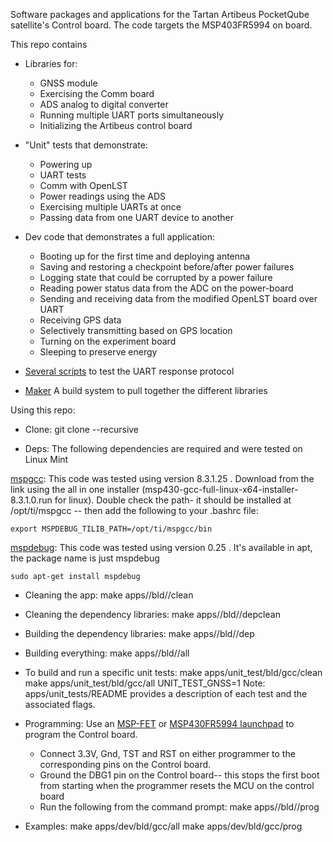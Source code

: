 Software packages and applications for the Tartan Artibeus PocketQube
satellite's Control board.  The code targets the MSP403FR5994 on board.

This repo contains

* Libraries for:
  * GNSS module
  * Exercising the Comm board
  * ADS analog to digital converter
  * Running multiple UART ports simultaneously
  * Initializing the Artibeus control board

* "Unit" tests that demonstrate:
  * Powering up
  * UART tests
  * Comm with OpenLST
  * Power readings using the ADS
  * Exercising multiple UARTs at once
  * Passing data from one UART device to another

* Dev code that demonstrates a full application:
  * Booting up for the first time and deploying antenna
  * Saving and restoring a checkpoint before/after power failures
  * Logging state that could be corrupted by a power failure
  * Reading power status data from the ADC on the power-board
  * Sending and receiving data from the modified OpenLST board over UART
  * Receiving GPS data
  * Selectively transmitting based on GPS location
  * Turning on the experiment board
  * Sleeping to preserve energy

* [Several scripts](https://github.com/CMUAbstract/artibeus-ecosystem/tree/master/scripts) to test
the UART response protocol

* [Maker](https://github.com/CMUAbstract/Maker) A build system to pull together the different libraries

Using this repo:

* Clone:
    git clone --recursive <this repo name>

* Deps: The following dependencies are required and were tested on Linux Mint

[mspgcc](https://www.ti.com/tool/download/MSP430-GCC-OPENSOURCE): This code was
tested using version 8.3.1.25 . Download from the link using the all in one
installer (msp430-gcc-full-linux-x64-installer-8.3.1.0.run for linux). Double
check the path- it should be installed at /opt/ti/mspgcc -- then add the
following to your .bashrc file:

    export MSPDEBUG_TILIB_PATH=/opt/ti/mspgcc/bin

[mspdebug](https://dlbeer.co.nz/mspdebug/): This code was tested using version
0.25 . It's available in apt, the package name is just mspdebug

    sudo apt-get install mspdebug

* Cleaning the app:
    make apps/<app name>/bld/<toolchain>/clean
* Cleaning the dependency libraries:
    make apps/<app name>/bld/<toolchain>/depclean
* Building the dependency libraries:
    make apps/<app name>/bld/<toolchain>/dep
* Building everything:
    make apps/<app name>/bld/<toolchain>/all
* To build and run a specific unit tests:
    make apps/unit_test/bld/gcc/clean
    make apps/unit_test/bld/gcc/all UNIT_TEST_GNSS=1
Note: apps/unit_tests/README provides a description of each test and the
associated flags.

* Programming:  Use an [MSP-FET](https://www.ti.com/tool/MSP-FET) or
[MSP430FR5994 launchpad](https://www.ti.com/tool/MSP-EXP430FR5994) to program
the Control board. 
  * Connect 3.3V, Gnd, TST and RST on either programmer to the
corresponding pins on the Control board.
  * Ground the DBG1 pin on the Control board-- this stops the first boot from
starting when the programmer resets the MCU on the control board
  * Run the following from the command prompt:
    make apps/<app name>/bld/<toolchain>/prog
* Examples:
    make apps/dev/bld/gcc/all
    make apps/dev/bld/gcc/prog


